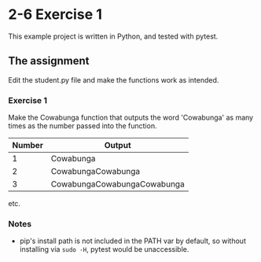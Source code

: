 # 2-6 Exercise 1
This example project is written in Python, and tested with pytest.

## The assignment
Edit the student.py file and make the functions work as intended.

### Exercise 1  
Make the Cowabunga function that outputs the word 'Cowabunga' as many times as the number passed into the function.

|Number   |Output       |
|---------|-------------|
|1        | Cowabunga   |
|2        |CowabungaCowabunga|
|3        |CowabungaCowabungaCowabunga|
etc.  





### Notes
- pip's install path is not included in the PATH var by default, so without installing via `sudo -H`, pytest would be unaccessible.
